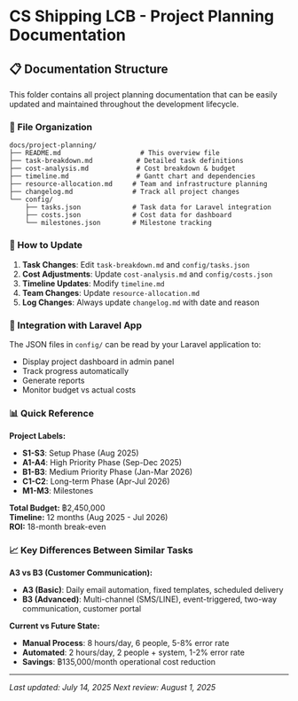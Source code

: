 # CS Shipping LCB - Project Planning Documentation

## 📋 Documentation Structure

This folder contains all project planning documentation that can be easily updated and maintained throughout the development lifecycle.

### 📁 File Organization

```
docs/project-planning/
├── README.md                    # This overview file
├── task-breakdown.md           # Detailed task definitions
├── cost-analysis.md            # Cost breakdown & budget
├── timeline.md                 # Gantt chart and dependencies
├── resource-allocation.md     # Team and infrastructure planning
├── changelog.md               # Track all project changes
└── config/
    ├── tasks.json             # Task data for Laravel integration
    ├── costs.json             # Cost data for dashboard
    └── milestones.json        # Milestone tracking
```

### 🔄 How to Update

1. **Task Changes**: Edit `task-breakdown.md` and `config/tasks.json`
2. **Cost Adjustments**: Update `cost-analysis.md` and `config/costs.json`
3. **Timeline Updates**: Modify `timeline.md`
4. **Team Changes**: Update `resource-allocation.md`
5. **Log Changes**: Always update `changelog.md` with date and reason

### 🚀 Integration with Laravel App

The JSON files in `config/` can be read by your Laravel application to:
- Display project dashboard in admin panel
- Track progress automatically  
- Generate reports
- Monitor budget vs actual costs

### 📊 Quick Reference

**Project Labels:**
- **S1-S3**: Setup Phase (Aug 2025)
- **A1-A4**: High Priority Phase (Sep-Dec 2025)
- **B1-B3**: Medium Priority Phase (Jan-Mar 2026)
- **C1-C2**: Long-term Phase (Apr-Jul 2026)
- **M1-M3**: Milestones

**Total Budget:** ฿2,450,000  
**Timeline:** 12 months (Aug 2025 - Jul 2026)  
**ROI:** 18-month break-even

### 📈 Key Differences Between Similar Tasks

**A3 vs B3 (Customer Communication):**
- **A3 (Basic)**: Daily email automation, fixed templates, scheduled delivery
- **B3 (Advanced)**: Multi-channel (SMS/LINE), event-triggered, two-way communication, customer portal

**Current vs Future State:**
- **Manual Process**: 8 hours/day, 6 people, 5-8% error rate
- **Automated**: 2 hours/day, 2 people + system, 1-2% error rate
- **Savings**: ฿135,000/month operational cost reduction

---
*Last updated: July 14, 2025*
*Next review: August 1, 2025*